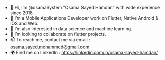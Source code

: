 - 👋 Hi, I’m @osamaSystem "Osama Sayed Hamdan" with wide experience since 2018.
- 👀 I’m a Mobile Applications Developer work on Flutter, Native Android & iOS and Web.
- 🌱 I’m also interested in data science and machine learning.
- 💞️ I’m looking to collaborate on flutter projects.
- 📫 To reach me, contact me via email : osama.sayed.mohammed@gmail.com
- 🌍 Find me on LinkedIn : https://linkedin.com/in/osama-sayed-hamdan/

<!---
osamaSystem/osamaSystem is a ✨ special ✨ repository because its `README.md` (this file) appears on your GitHub profile.
You can click the Preview link to take a look at your changes.
--->
